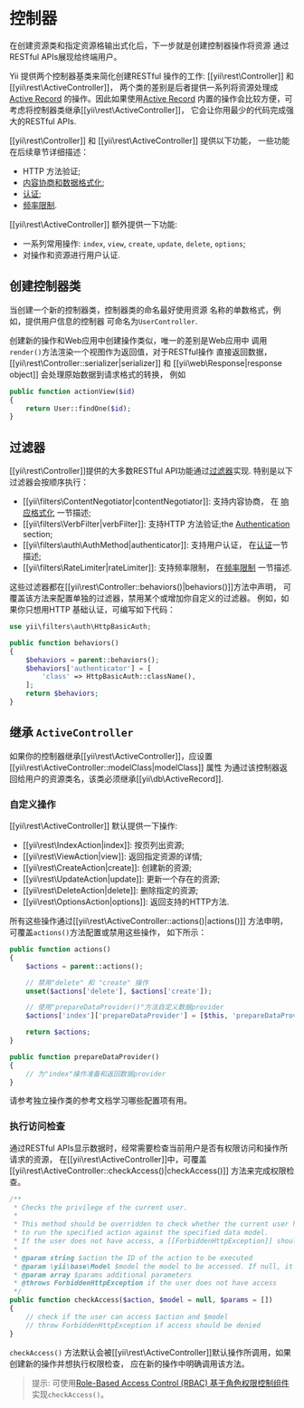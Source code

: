 控制器
===========

在创建资源类和指定资源格输出式化后，下一步就是创建控制器操作将资源
通过RESTful APIs展现给终端用户。

Yii 提供两个控制器基类来简化创建RESTful 操作的工作:
[[yii\rest\Controller]] 和 [[yii\rest\ActiveController]]，
两个类的差别是后者提供一系列将资源处理成[Active Record](db-active-record.md)
的操作。因此如果使用[Active Record](db-active-record.md)
内置的操作会比较方便，可考虑将控制器类继承[[yii\rest\ActiveController]]，
它会让你用最少的代码完成强大的RESTful APIs.

[[yii\rest\Controller]] 和 [[yii\rest\ActiveController]] 提供以下功能，
一些功能在后续章节详细描述：

* HTTP 方法验证;
* [内容协商和数据格式化](rest-response-formatting.md);
* [认证](rest-authentication.md);
* [频率限制](rest-rate-limiting.md).

[[yii\rest\ActiveController]] 额外提供一下功能:

* 一系列常用操作: `index`, `view`, `create`, `update`, `delete`, `options`;
* 对操作和资源进行用户认证.


## 创建控制器类 <span id="creating-controller"></span>

当创建一个新的控制器类，控制器类的命名最好使用资源
名称的单数格式，例如，提供用户信息的控制器
可命名为`UserController`.

创建新的操作和Web应用中创建操作类似，唯一的差别是Web应用中
调用`render()`方法渲染一个视图作为返回值，对于RESTful操作
直接返回数据，[[yii\rest\Controller::serializer|serializer]] 和
[[yii\web\Response|response object]] 会处理原始数据到请求格式的转换，
例如

```php
public function actionView($id)
{
    return User::findOne($id);
}
```


## 过滤器 <span id="filters"></span>

[[yii\rest\Controller]]提供的大多数RESTful API功能通过[过滤器](structure-filters.md)实现.
特别是以下过滤器会按顺序执行：

* [[yii\filters\ContentNegotiator|contentNegotiator]]: 支持内容协商，
  在 [响应格式化](rest-response-formatting.md) 一节描述;
* [[yii\filters\VerbFilter|verbFilter]]: 支持HTTP 方法验证;the [Authentication](rest-authentication.md) section;
* [[yii\filters\auth\AuthMethod|authenticator]]: 支持用户认证，
  在[认证](rest-authentication.md)一节描述;
* [[yii\filters\RateLimiter|rateLimiter]]: 支持频率限制，
  在[频率限制](rest-rate-limiting.md) 一节描述.

这些过滤器都在[[yii\rest\Controller::behaviors()|behaviors()]]方法中声明，
可覆盖该方法来配置单独的过滤器，禁用某个或增加你自定义的过滤器。
例如，如果你只想用HTTP 基础认证，可编写如下代码：

```php
use yii\filters\auth\HttpBasicAuth;

public function behaviors()
{
    $behaviors = parent::behaviors();
    $behaviors['authenticator'] = [
        'class' => HttpBasicAuth::className(),
    ];
    return $behaviors;
}
```


## 继承 `ActiveController` <span id="extending-active-controller"></span>

如果你的控制器继承[[yii\rest\ActiveController]]，应设置
[[yii\rest\ActiveController::modelClass|modelClass]] 属性
为通过该控制器返回给用户的资源类名，该类必须继承[[yii\db\ActiveRecord]].


### 自定义操作 <span id="customizing-actions"></span>

[[yii\rest\ActiveController]] 默认提供一下操作:

* [[yii\rest\IndexAction|index]]: 按页列出资源;
* [[yii\rest\ViewAction|view]]: 返回指定资源的详情;
* [[yii\rest\CreateAction|create]]: 创建新的资源;
* [[yii\rest\UpdateAction|update]]: 更新一个存在的资源;
* [[yii\rest\DeleteAction|delete]]: 删除指定的资源;
* [[yii\rest\OptionsAction|options]]: 返回支持的HTTP方法.

所有这些操作通过[[yii\rest\ActiveController::actions()|actions()]] 方法申明，可覆盖`actions()`方法配置或禁用这些操作，
如下所示：

```php
public function actions()
{
    $actions = parent::actions();

    // 禁用"delete" 和 "create" 操作
    unset($actions['delete'], $actions['create']);

    // 使用"prepareDataProvider()"方法自定义数据provider 
    $actions['index']['prepareDataProvider'] = [$this, 'prepareDataProvider'];

    return $actions;
}

public function prepareDataProvider()
{
    // 为"index"操作准备和返回数据provider
}
```

请参考独立操作类的参考文档学习哪些配置项有用。


### 执行访问检查 <span id="performing-access-check"></span>

通过RESTful APIs显示数据时，经常需要检查当前用户是否有权限访问和操作所请求的资源，
在[[yii\rest\ActiveController]]中，可覆盖[[yii\rest\ActiveController::checkAccess()|checkAccess()]]
方法来完成权限检查。

```php
/**
 * Checks the privilege of the current user.
 *
 * This method should be overridden to check whether the current user has the privilege
 * to run the specified action against the specified data model.
 * If the user does not have access, a [[ForbiddenHttpException]] should be thrown.
 *
 * @param string $action the ID of the action to be executed
 * @param \yii\base\Model $model the model to be accessed. If null, it means no specific model is being accessed.
 * @param array $params additional parameters
 * @throws ForbiddenHttpException if the user does not have access
 */
public function checkAccess($action, $model = null, $params = [])
{
    // check if the user can access $action and $model
    // throw ForbiddenHttpException if access should be denied
}
```

`checkAccess()` 方法默认会被[[yii\rest\ActiveController]]默认操作所调用，如果创建新的操作并想执行权限检查，
应在新的操作中明确调用该方法。

> 提示: 可使用[Role-Based Access Control (RBAC) 基于角色权限控制组件](security-authorization.md)实现`checkAccess()`。
